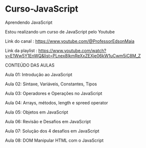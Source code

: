 # Curso-JavaScript
 Aprendendo JavaScript

Estou realizando um curso de JavaScript pelo Youtube


Link do canal : https://www.youtube.com/@ProfessorEdsonMaia

Link da playlist : https://www.youtube.com/watch?v=E1Ww5Y1EnWQ&list=PLnex8IkmReXxZEXje06kW1uCwm5iC8M_Z


CONTEÚDO DAS AULAS 

Aula 01: Introdução ao JavaScript

Aula 02: Sintaxe, Variáveis, Constantes, Tipos

Aula 03: Operadores e Operações no JavaScript

Aula 04: Arrays, métodos, length e spreed operator

Aula 05: Objetos em JavaScript

Aula 06: Revisão e Desafios em JavaScript

Aula 07: Solução dos 4 desafios em JavaScript

Aula 08: DOM Manipular HTML com o JavaScript